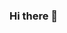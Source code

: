 ### Hi there 👋

<!--
**pashva/pashva** is a ✨ _special_ ✨ repository because its `README.md` (this file) appears on your GitHub profile.

Here are some ideas to get you started:

- 🔭 I’m currently working on a clinic appointment booking application.
- 🌱 I’m currently learning reinforcement learning.
- 👯 I’m looking to collaborate on Flutter projects and packages.
- 📫 How to reach me: mehtapashu007@gmail.com
-->
